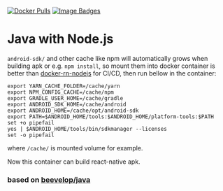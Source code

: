 [![Docker Pulls](https://img.shields.io/docker/pulls/flyskywhy/java-nodejs.svg?style=flat-square)](https://hub.docker.com/r/flyskywhy/java-nodejs/)
[![Image Badges](https://images.microbadger.com/badges/image/flyskywhy/java-nodejs.svg)](https://microbadger.com/images/flyskywhy/java-nodejs)

# Java with Node.js
`android-sdk/` and other cache like npm will automatically grows when building apk or e.g. `npm install`, so mount them into docker container is better than [docker-rn-nodejs](https://github.com/flyskywhy/docker-rn-nodejs) for CI/CD, then run bellow in the container:

    export YARN_CACHE_FOLDER=/cache/yarn
    export NPM_CONFIG_CACHE=/cache/npm
    export GRADLE_USER_HOME=/cache/gradle
    export ANDROID_SDK_HOME=/cache/android
    export ANDROID_HOME=/cache/opt/android-sdk
    export PATH=$ANDROID_HOME/tools:$ANDROID_HOME/platform-tools:$PATH
    set +o pipefail
    yes | $ANDROID_HOME/tools/bin/sdkmanager --licenses
    set -o pipefail

where `/cache/` is mounted volume for example.

Now this container can build react-native apk.

### based on [beevelop/java](https://github.com/beevelop/docker-java)
